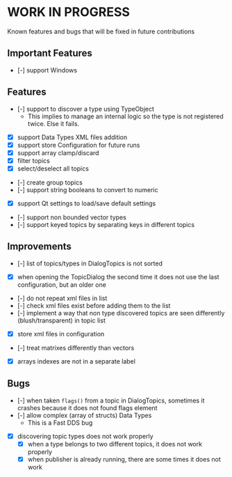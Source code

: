 

# WORK IN PROGRESS

Known features and bugs that will be fixed in future contributions

## Important Features

- [-] support Windows

## Features

- [-] support to discover a type using TypeObject
  - This implies to manage an internal logic so the type is not registered twice. Else it fails.
- [X] support Data Types XML files addition
- [X] support store Configuration for future runs
- [X] support array clamp/discard
- [X] filter topics
- [X] select/deselect all topics
- [-] create group topics
- [-] support string booleans to convert to numeric
- [X] support Qt settings to load/save default settings
- [-] support non bounded vector types
- [-] support keyed topics by separating keys in different topics

## Improvements

- [-] list of topics/types in DialogTopics is not sorted
- [X] when opening the TopicDialog the second time it does not use the last configuration, but an older one
- [-] do not repeat xml files in list
- [-] check xml files exist before adding them to the list
- [-] implement a way that non type discovered topics are seen differently (blush/transparent) in topic list
- [X] store xml files in configuration
- [-] treat matrixes differently than vectors
- [X] arrays indexes are not in a separate label

## Bugs

- [-] when taken `flags()` from a topic in DialogTopics, sometimes it crashes because it does not found flags element
- [-] allow complex (array of structs) Data Types
  - This is a Fast DDS bug
- [X] discovering topic types does not work properly
  - [X] when a type belongs to two different topics, it does not work properly
  - [X] when publisher is already running, there are some times it does not work
